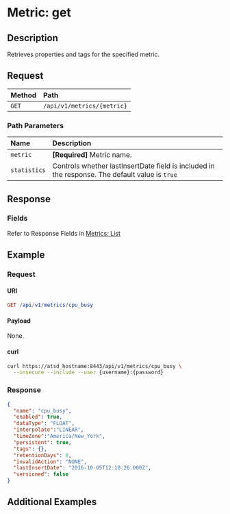 # Metric: get

## Description

Retrieves properties and tags for the specified metric.

## Request

| **Method** | **Path** |
|:---|:---|
| `GET` | `/api/v1/metrics/{metric}` |

### Path Parameters

| **Name** | **Description** |
|:---|:---|
| `metric` | **[Required]** Metric name. |
| `statistics` | Controls whether lastInsertDate field is included in the response. The default value is `true` |

## Response

### Fields

Refer to Response Fields in [Metrics: List](list.md#fields)

## Example

### Request

#### URI

```elm
GET /api/v1/metrics/cpu_busy
```

#### Payload

None.

#### curl

```bash
curl https://atsd_hostname:8443/api/v1/metrics/cpu_busy \
  --insecure --include --user {username}:{password}
```

### Response

```json
{
  "name": "cpu_busy",
  "enabled": true,
  "dataType": "FLOAT",
  "interpolate":"LINEAR",
  "timeZone":"America/New_York",
  "persistent": true,
  "tags": {},
  "retentionDays": 0,
  "invalidAction": "NONE",
  "lastInsertDate": "2016-10-05T12:10:26.000Z",
  "versioned": false
}
```

## Additional Examples
